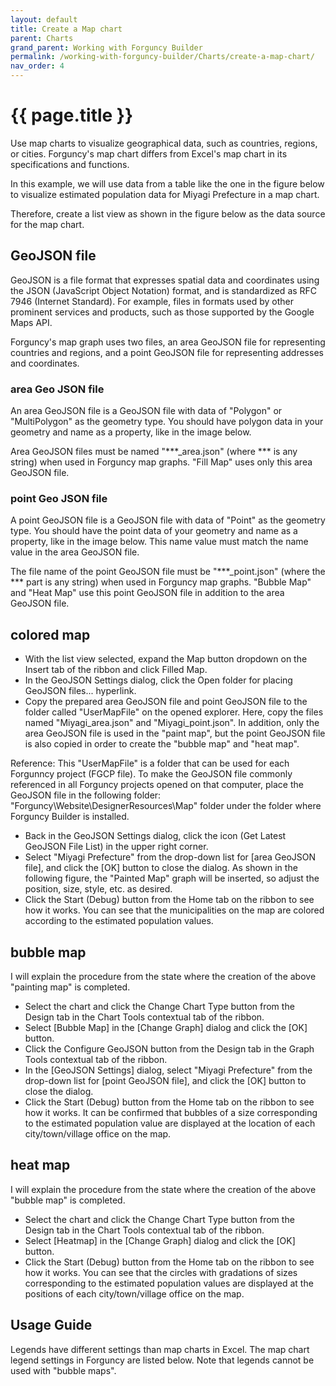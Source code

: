 ```yaml
---
layout: default
title: Create a Map chart
parent: Charts
grand_parent: Working with Forguncy Builder
permalink: /working-with-forguncy-builder/Charts/create-a-map-chart/
nav_order: 4
---
```


# {{ page.title }}

Use map charts to visualize geographical data, such as countries, regions, or cities. Forguncy's map chart differs from Excel's map chart in its specifications and functions.

In this example, we will use data from a table like the one in the figure below to visualize estimated population data for Miyagi Prefecture in a map chart.

Therefore, create a list view as shown in the figure below as the data source for the map chart.

## GeoJSON file
GeoJSON is a file format that expresses spatial data and coordinates using the JSON (JavaScript Object Notation) format, and is standardized as RFC 7946 (Internet Standard). For example, files in formats used by other prominent services and products, such as those supported by the Google Maps API.

Forguncy's map graph uses two files, an area GeoJSON file for representing countries and regions, and a point GeoJSON file for representing addresses and coordinates.

### area Geo JSON file
An area GeoJSON file is a GeoJSON file with data of "Polygon" or "MultiPolygon" as the geometry type. You should have polygon data in your geometry and name as a property, like in the image below.

Area GeoJSON files must be named "***_area.json" (where *** is any string) when used in Forguncy map graphs. "Fill Map" uses only this area GeoJSON file.

### point Geo JSON file
A point GeoJSON file is a GeoJSON file with data of "Point" as the geometry type. You should have the point data of your geometry and name as a property, like in the image below. This name value must match the name value in the area GeoJSON file.

The file name of the point GeoJSON file must be "***_point.json" (where the *** part is any string) when used in Forguncy map graphs. "Bubble Map" and "Heat Map" use this point GeoJSON file in addition to the area GeoJSON file.

## colored map
- With the list view selected, expand the Map button dropdown on the Insert tab of the ribbon and click Filled Map.
- In the GeoJSON Settings dialog, click the Open folder for placing GeoJSON files... hyperlink.
- Copy the prepared area GeoJSON file and point GeoJSON file to the folder called "UserMapFile" on the opened explorer. Here, copy the files named "Miyagi_area.json" and "Miyagi_point.json". In addition, only the area GeoJSON file is used in the "paint map", but the point GeoJSON file is also copied in order to create the "bubble map" and "heat map".

Reference: This "UserMapFile" is a folder that can be used for each Forgunncy project (FGCP file). To make the GeoJSON file commonly referenced in all Forguncy projects opened on that computer, place the GeoJSON file in the following folder: "Forguncy\Website\DesignerResources\Map" folder under the folder where Forguncy Builder is installed.

- Back in the GeoJSON Settings dialog, click the icon (Get Latest GeoJSON File List) in the upper right corner.
- Select "Miyagi Prefecture" from the drop-down list for [area GeoJSON file], and click the [OK] button to close the dialog. As shown in the following figure, the "Painted Map" graph will be inserted, so adjust the position, size, style, etc. as desired.
- Click the Start (Debug) button from the Home tab on the ribbon to see how it works. You can see that the municipalities on the map are colored according to the estimated population values.

## bubble map
I will explain the procedure from the state where the creation of the above "painting map" is completed.

- Select the chart and click the Change Chart Type button from the Design tab in the Chart Tools contextual tab of the ribbon.
- Select [Bubble Map] in the [Change Graph] dialog and click the [OK] button.
- Click the Configure GeoJSON button from the Design tab in the Graph Tools contextual tab of the ribbon.
- In the [GeoJSON Settings] dialog, select "Miyagi Prefecture" from the drop-down list for [point GeoJSON file], and click the [OK] button to close the dialog.
- Click the Start (Debug) button from the Home tab on the ribbon to see how it works. It can be confirmed that bubbles of a size corresponding to the estimated population value are displayed at the location of each city/town/village office on the map.

## heat map
I will explain the procedure from the state where the creation of the above "bubble map" is completed.
- Select the chart and click the Change Chart Type button from the Design tab in the Chart Tools contextual tab of the ribbon.
- Select [Heatmap] in the [Change Graph] dialog and click the [OK] button.
- Click the Start (Debug) button from the Home tab on the ribbon to see how it works. You can see that the circles with gradations of sizes corresponding to the estimated population values ​​are displayed at the positions of each city/town/village office on the map.

## Usage Guide
Legends have different settings than map charts in Excel. The map chart legend settings in Forguncy are listed below. Note that legends cannot be used with "bubble maps".